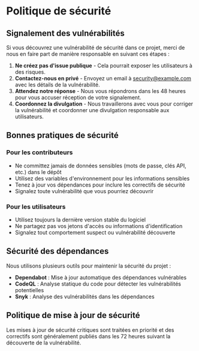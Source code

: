 # Politique de sécurité

## Signalement des vulnérabilités

Si vous découvrez une vulnérabilité de sécurité dans ce projet, merci de nous en faire part de manière responsable en suivant ces étapes :

1. **Ne créez pas d'issue publique** - Cela pourrait exposer les utilisateurs à des risques.
2. **Contactez-nous en privé** - Envoyez un email à security@example.com avec les détails de la vulnérabilité.
3. **Attendez notre réponse** - Nous vous répondrons dans les 48 heures pour vous accuser réception de votre signalement.
4. **Coordonnez la divulgation** - Nous travaillerons avec vous pour corriger la vulnérabilité et coordonner une divulgation responsable aux utilisateurs.

## Bonnes pratiques de sécurité

### Pour les contributeurs
- Ne committez jamais de données sensibles (mots de passe, clés API, etc.) dans le dépôt
- Utilisez des variables d'environnement pour les informations sensibles
- Tenez à jour vos dépendances pour inclure les correctifs de sécurité
- Signalez toute vulnérabilité que vous pourriez découvrir

### Pour les utilisateurs
- Utilisez toujours la dernière version stable du logiciel
- Ne partagez pas vos jetons d'accès ou informations d'identification
- Signalez tout comportement suspect ou vulnérabilité découverte

## Sécurité des dépendances

Nous utilisons plusieurs outils pour maintenir la sécurité du projet :

- **Dependabot** : Mise à jour automatique des dépendances vulnérables
- **CodeQL** : Analyse statique du code pour détecter les vulnérabilités potentielles
- **Snyk** : Analyse des vulnérabilités dans les dépendances

## Politique de mise à jour de sécurité

Les mises à jour de sécurité critiques sont traitées en priorité et des correctifs sont généralement publiés dans les 72 heures suivant la découverte de la vulnérabilité.
